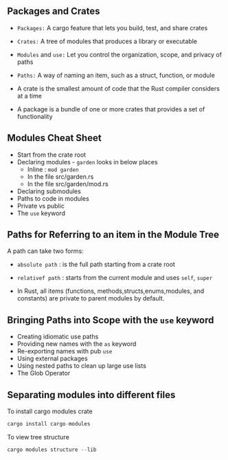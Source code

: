 ## Packages and Crates
- `Packages:` A cargo feature that lets you build, test, and share crates
- `Crates:` A tree of modules that produces a library or executable
- `Modules` and `use:` Let you control the organization, scope, and privacy of paths
- `Paths:` A way of naming an item, such as a struct, function, or module


- A crate is the smallest amount of code that the Rust compiler considers at a time
- A package is a bundle of one or more crates that provides a set of functionality

## Modules Cheat Sheet
- Start from the crate root
- Declaring modules - `garden` looks in below places
  - Inline : `mod garden`
  - In the file src/garden.rs
  - In the file src/garden/mod.rs
- Declaring submodules
- Paths to code in modules
- Private vs public 
- The `use` keyword

## Paths for Referring to an item in the Module Tree
A path can take two forms:
- `absolute path` : is the full path starting from a crate root
- `relativef path` : starts from the current module and uses `self`,  `super`

- In Rust, all items (functions, methods,structs,enums,modules, and constants) are private to parent modules by default.

## Bringing Paths into Scope with the `use` keyword
- Creating idiomatic use paths
- Providing new names with the `as` keyword
- Re-exporting names with pub `use`
- Using external packages
- Using nested paths to clean up large use lists
- The Glob Operator

## Separating modules into different files


To install cargo modules crate
```rust
cargo install cargo-modules
```

To view tree structure
```rust
cargo modules structure --lib
```